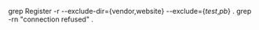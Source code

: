 grep Register -r --exclude-dir={vendor,website} --exclude={*test*,*pb*} .
grep -rn "connection refused" .
